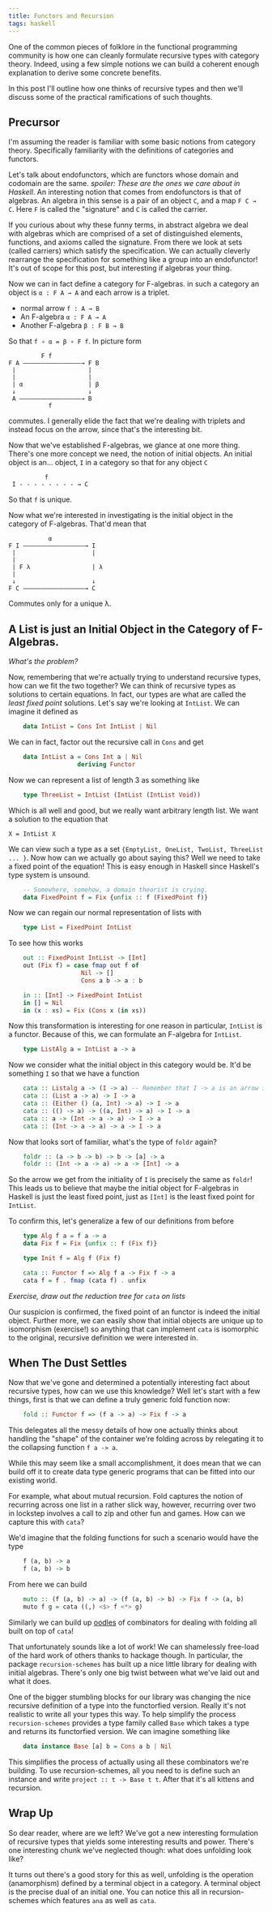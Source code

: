 ```yaml
---
title: Functors and Recursion
tags: haskell
---
```


One of the common pieces of folklore in the functional programming
community is how one can cleanly formulate recursive types with
category theory. Indeed, using a few simple notions we can build a
coherent enough explanation to derive some concrete benefits.

In this post I'll outline how one thinks of recursive types and then
we'll discuss some of the practical ramifications of such thoughts.

## Precursor

I'm assuming the reader is familiar with some basic notions from
category theory. Specifically familiarity with the definitions of
categories and functors.

Let's talk about endofunctors, which are functors whose
domain and codomain are the same.
*spoiler: These are the ones we care about in Haskell*. An interesting
notion that comes from endofunctors is that of algebras. An algebra in
this sense is a pair of an object `C`, and a map `F C → C`. Here `F`
is called the "signature" and `C` is called the carrier.

If you curious about why these funny terms, in abstract algebra we
deal with algebras which are comprised of a set of distinguished
elements, functions, and axioms called the signature. From there we
look at sets (called carriers) which satisfy the specification. We can
actually cleverly rearrange the specification for something like a
group into an endofunctor! It's out of scope for this post, but
interesting if algebras your thing.

Now we can in fact define a category for F-algebras. in such a
category an object is `α : F A → A` and each arrow is a triplet.

 - normal arrow `f : A → B`
 - An F-algebra `α : F A → A`
 - Another F-algebra `β : F B → B`

So that `f ∘ α = β ∘ F f`. In picture form

             F f
    F A ———————————————–→ F B
     |                    |
     |                    |
     | α                  | β
     ↓                    ↓
     A —————————————————→ B
               f

commutes. I generally elide the fact that we're dealing with triplets
and instead focus on the arrow, since that's the interesting bit.

Now that we've established F-algebras, we glance at one more
thing. There's one more concept we need, the notion of initial
objects. An initial object is an... object, `I` in a category so that
for any object `C`


              f
     I - - - - - - - - → C

So that `f` is unique.

Now what we're interested in investigating is the initial object in
the category of F-algebras. That'd mean that

               α
    F I ————————————————–→ I
     |                     |
     |
     | F λ                 | λ
     |
     ↓                     ↓
    F C —————————————————→ C

Commutes only for a unique λ.

## A List is just an Initial Object in the Category of F-Algebras.

*What's the problem?*

Now, remembering that we're actually trying to understand recursive
types, how can we fit the two together? We can think of recursive
types as solutions to certain equations. In fact, our types are what
are called the *least fixed point* solutions. Let's say we're looking
at `IntList`. We can imagine it defined as

``` haskell
    data IntList = Cons Int IntList | Nil
```

We can in fact, factor out the recursive call in `Cons` and get

``` haskell
    data IntList a = Cons Int a | Nil
                   deriving Functor
```

Now we can represent a list of length 3 as something like

``` haskell
    type ThreeList = IntList (IntList (IntList Void))
```

Which is all well and good, but we really want arbitrary length
list. We want a solution to the equation that

    X = IntList X

We can view such a type as a set `{EmptyList, OneList, TwoList,
ThreeList ... }`. Now how can we actually go about saying this? Well
we need to take a fixed point of the equation! This is easy enough in
Haskell since Haskell's type system is unsound.

``` haskell
    -- Somewhere, somehow, a domain theorist is crying.
    data FixedPoint f = Fix {unfix :: f (FixedPoint f)}
```

Now we can regain our normal representation of lists with

``` haskell
    type List = FixedPoint IntList
```

To see how this works

``` haskell
    out :: FixedPoint IntList -> [Int]
    out (Fix f) = case fmap out f of
                    Nil -> []
                    Cons a b -> a : b

    in :: [Int] -> FixedPoint IntList
    in [] = Nil
    in (x : xs) = Fix (Cons x (in xs))
```

Now this transformation is interesting for one reason in particular,
`IntList` is a functor. Because of this, we can formulate an F-algebra
for `IntList`.

``` haskell
    type ListAlg a = IntList a -> a
```

Now we consider what the initial object in this category would be.
It'd be something `I` so that we have a function

``` haskell
    cata :: Listalg a -> (I -> a) -- Remember that I -> a is an arrow in F-Alg
    cata :: (List a -> a) -> I -> a
    cata :: (Either () (a, Int) -> a) -> I -> a
    cata :: (() -> a) -> ((a, Int) -> a) -> I -> a
    cata :: a -> (Int -> a -> a) -> I -> a
    cata :: (Int -> a -> a) -> a -> I -> a
```

Now that looks sort of familiar, what's the type of `foldr` again?

``` haskell
    foldr :: (a -> b -> b) -> b -> [a] -> a
    foldr :: (Int -> a -> a) -> a -> [Int] -> a
```

So the arrow we get from the initiality of `I` is precisely the same
as `foldr`! This leads us to believe that maybe the initial object for
F-algebras in Haskell is just the least fixed point, just as `[Int]`
is the least fixed point for `IntList`.

To confirm this, let's generalize a few of our definitions from before

``` haskell
    type Alg f a = f a -> a
    data Fix f = Fix {unfix :: f (Fix f)}

    type Init f = Alg f (Fix f)

    cata :: Functor f => Alg f a -> Fix f -> a
    cata f = f . fmap (cata f) . unfix
```

*Exercise, draw out the reduction tree for `cata` on lists*

Our suspicion is confirmed, the fixed point of an functor is indeed
the initial object. Further more, we can easily show that initial
objects are unique up to isomorphism (exercise!) so anything that can
implement `cata` is isomorphic to the original, recursive definition
we were interested in.


## When The Dust Settles

Now that we've gone and determined a potentially interesting fact
about recursive types, how can we use this knowledge? Well let's start
with a few things, first is that we can define a truly generic fold
function now:

``` haskell
    fold :: Functor f => (f a -> a) -> Fix f -> a
```

This delegates all the messy details of how one actually thinks about
handling the "shape" of the container we're folding across by
relegating it to the collapsing function `f a -> a`.

While this may seem like a small accomplishment, it does mean that we
can build off it to create data type generic programs that can be
fitted into our existing world.

For example, what about mutual recursion. Fold captures the notion of
recurring across one list in a rather slick way, however, recurring
over two in lockstep involves a call to zip and other fun and
games. How can we capture this with `cata`?

We'd imagine that the folding functions for such a scenario would have
the type

``` haskell
    f (a, b) -> a
    f (a, b) -> b
```

From here we can build

``` haskell
    muto :: (f (a, b) -> a) -> (f (a, b) -> b) -> Fix f -> (a, b)
    muto f g = cata ((,) <$> f <*> g)
```

Similarly we can build up [oodles][rec-scheme] of combinators for
dealing with folding all built on top of `cata`!

That unfortunately sounds like a lot of work! We can shamelessly
free-load of the hard work of others thanks to hackage though. In
particular, the package `recursion-schemes` has built up a nice little
library for dealing with initial algebras. There's only one big twist
between what we've laid out and what it does.

One of the bigger stumbling blocks for our library was changing the
nice recursive definition of a type into the functorfied
version. Really it's not realistic to write all your types this
way. To help simplify the process `recursion-schemes` provides a type
family called `Base` which takes a type and returns its functorfied
version. We can imagine something like

``` haskell
    data instance Base [a] b = Cons a b | Nil
```

This simplifies the process of actually using all these combinators
we're building. To use recursion-schemes, all you need to is define
such an instance and write `project :: t -> Base t t`. After that it's
all kittens and recursion.

## Wrap Up

So dear reader, where are we left? We've got a new interesting
formulation of recursive types that yields some interesting results
and power. There's one interesting chunk we've neglected though: what
does unfolding look like?

It turns out there's a good story for this as well, unfolding is the
operation (anamorphism) defined by a terminal object in a category. A
terminal object is the precise dual of an initial one. You can notice
this all in recursion-schemes which features `ana` as well as `cata`.


[rec-scheme]: https://hackage.haskell.org/package/recursion-schemes-4.1/docs/Data-Functor-Foldable.html#g:3
